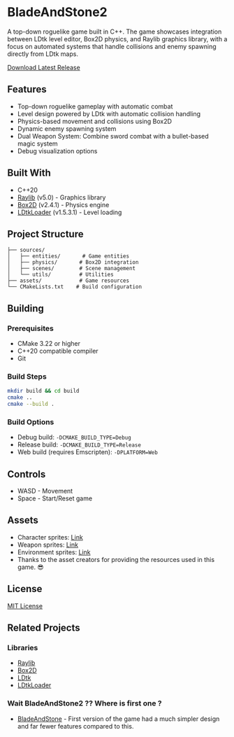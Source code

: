 # BladeAndStone2

A top-down roguelike game built in C++. The game showcases integration between LDtk level editor, Box2D physics, and Raylib graphics library, with a focus on automated systems that handle collisions and enemy spawning directly from LDtk maps.

[Download Latest Release](https://github.com/Tlamir/BladeAndStone2/releases/tag/Windows)

## Features

- Top-down roguelike gameplay with automatic combat
- Level design powered by LDtk with automatic collision handling
- Physics-based movement and collisions using Box2D
- Dynamic enemy spawning system
- Dual Weapon System: Combine sword combat with a bullet-based magic system
- Debug visualization options

## Built With

- C++20
- [Raylib](https://www.raylib.com/) (v5.0) - Graphics library
- [Box2D](https://box2d.org/) (v2.4.1) - Physics engine
- [LDtkLoader](https://github.com/Madour/LDtkLoader) (v1.5.3.1) - Level loading

## Project Structure

```
├── sources/
│   ├── entities/       # Game entities
│   ├── physics/       # Box2D integration
│   ├── scenes/        # Scene management
│   └── utils/         # Utilities
├── assets/            # Game resources
└── CMakeLists.txt    # Build configuration
```

## Building

### Prerequisites
- CMake 3.22 or higher
- C++20 compatible compiler
- Git

### Build Steps
```bash
mkdir build && cd build
cmake ..
cmake --build .
```

### Build Options
- Debug build: `-DCMAKE_BUILD_TYPE=Debug`
- Release build: `-DCMAKE_BUILD_TYPE=Release`
- Web build (requires Emscripten): `-DPLATFORM=Web`

## Controls

- WASD - Movement
- Space - Start/Reset game

## Assets
- Character sprites: [Link](https://kevins-moms-house.itch.io/dungeonsprites)
- Weapon sprites: [Link](https://kevins-moms-house.itch.io/tundra)
- Environment sprites: [Link](https://scracho.itch.io/bright-colored-fantasy-swords-32bit)
- Thanks to the asset creators for providing the resources used in this game. 😎

## License
[MIT License](https://github.com/Tlamir/BladeAndStone2/blob/main/LICENSE)

## Related Projects

### Libraries
- [Raylib](https://github.com/raysan5/raylib)
- [Box2D](https://github.com/erincatto/box2d)
- [LDtk](https://ldtk.io/)
- [LDtkLoader](https://github.com/Madour/LDtkLoader)

### Wait BladeAndStone2 ?? Where is first one ?
- [BladeAndStone](https://github.com/Tlamir/BladeAndStone) - First version of the game had a much simpler design and far fewer features compared to this.
